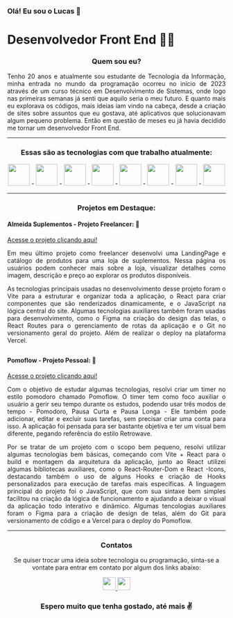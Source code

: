 ### Olá! Eu sou o Lucas 🫰

# Desenvolvedor Front End 👨‍💻

<div align="center">
  
### Quem sou eu?
</div>
<p align="justify">Tenho 20 anos e atualmente sou estudante de Tecnologia da Informação, minha entrada no mundo da programação ocorreu no início de 2023 através de um curso técnico em Desenvolvimento de Sistemas, onde logo nas primeiras semanas já senti que aquilo seria o meu futuro. E quanto mais eu explorava os códigos, mais ideias iam vindo na cabeça, desde a criação de sites sobre assuntos que eu gostava, até aplicativos que solucionavam algum pequeno problema. Então em questão de meses eu já havia decidido me tornar um desenvolvedor Front End.</p>

----

<div align="center">
  
### Essas são as tecnologias com que trabalho atualmente:
  <img width="50px" src="https://cdn.jsdelivr.net/gh/devicons/devicon@latest/icons/react/react-original-wordmark.svg" /> -
  <img width="50px" src="https://cdn.jsdelivr.net/gh/devicons/devicon@latest/icons/nextjs/nextjs-original.svg" /> -
  <img width="50px" src="https://cdn.jsdelivr.net/gh/devicons/devicon@latest/icons/tailwindcss/tailwindcss-original.svg" /> -
  <img width="50px" src="https://cdn.jsdelivr.net/gh/devicons/devicon@latest/icons/typescript/typescript-original.svg"> -
  <img width="50px" src="https://cdn.jsdelivr.net/gh/devicons/devicon@latest/icons/javascript/javascript-original.svg"> -
  <img width="50px" src="https://cdn.jsdelivr.net/gh/devicons/devicon@latest/icons/html5/html5-plain-wordmark.svg"> - 
  <img width="50px" src="https://cdn.jsdelivr.net/gh/devicons/devicon@latest/icons/css3/css3-plain-wordmark.svg"> -
  <img width="50px" src="https://cdn.jsdelivr.net/gh/devicons/devicon@latest/icons/git/git-original.svg">
</div>

----

<div align="justify">
  
<h3 align="center">Projetos em Destaque:</h3> 

#### Almeida Suplementos - Projeto Freelancer: 📌

<a href="https://almeidasuplementos.vercel.app/">Acesse o projeto clicando aqui!</a>

Em meu último projeto como freelancer desenvolvi uma LandingPage e catálogo de produtos para uma loja de suplementos. Nessa página os usuários podem conhecer mais sobre a loja, visualizar detalhes como imagem, descrição e preço ao explorar os produtos disponíveis.

As tecnologias principais usadas no desenvolvimento desse projeto foram o Vite para a estruturar e organizar toda a aplicação, o React para criar componentes que são renderizados dinamicamente, e o JavaScript na lógica central do site. 
Algumas tecnologias auxiliares também foram usadas para desenvolvimento, como o Figma na criação do design das telas, o React Routes para o gerenciamento de rotas da aplicação e o Git no versionamento geral do projeto. Além de realizar o deploy na plataforma Vercel.

##

#### Pomoflow - Projeto Pessoal: 📌

<a href="https://pomoflow-alpha.vercel.app/">Acesse o projeto clicando aqui!</a>

Com o objetivo de estudar algumas tecnologias, resolvi criar um timer no estilo pomodoro chamado Pomoflow. O timer tem como foco auxiliar o usuário a gerir seu tempo durante os estudos, podendo usar três modos de tempo - Pomodoro, Pausa Curta e Pausa Longa - Ele também pode adicionar, editar e excluir suas tarefas, sem precisar criar uma conta para isso. A aplicação foi pensada para ser bastante objetiva e ter um visual bem diferente, pegando referência do estilo Retrowave.

Por se tratar de um projeto com o scopo bem pequeno, resolvi utilizar algumas tecnologias bem básicas, começando com Vite + React para o build e montagem da arquitetura da aplicação, junto ao React utilizei algumas bibliotecas auxiliares, como o React-Router-Dom e React -Icons, destacando também o uso de alguns Hooks e criação de Hooks personalizados para execução de tarefas mais específicas. A linguagem principal do projeto foi o JavaScript, que com sua sintaxe bem simples facilitou na criação da lógica de funcionamento e ajudando a deixar o visual da aplicação todo interativo e dinâmico. Algumas tencologias auxiliares foram o Figma para a criação de design de telas, além do Git para versionamento de código e a Vercel para o deploy do Pomoflow.

</div>

----

<div align="center">

### Contatos

<p>Se quiser trocar uma ideia sobre tecnologia ou programação, sinta-se a vontate para entrar em contato por algum dos links abaixo:</p>
<a href="https://www.linkedin.com/in/garcialucasga">
  <img height="30em" src="https://img.shields.io/badge/LINKEDIN-0077B5?style=for-the-badge&logo=linkedin&logoColor=white">
</a>

<a href="mailto:lucasgabrielg287@gmail.com">
  <img height="30em" src="https://img.shields.io/badge/EMAIL-BB001B?style=for-the-badge&logo=gmail&logoColor=white">
</a>
</div>

<div align="center">
  
### Espero muito que tenha gostado, até mais ✌️

</div>
